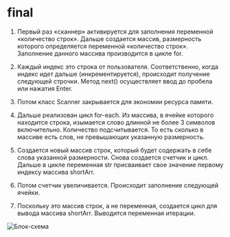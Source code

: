 # final
1.	Первый раз «сканнер» активируется для заполнения переменной «количество строк». Дальше создается массив, размерность которого определяется переменной «количество строк». Заполнение данного массива производится в цикле for.
2.	Каждый индекс это строка от пользователя. Соответственно, когда индекс идет дальше (инкрементируется), происходит получение следующей строчки. Метод next() осуществляет ввод до пробела или нажатия Enter.
3.	 Потом класс Scanner закрывается для экономии ресурса памяти.

4.	 Дальше реализован цикл for-each. Из массива, в ячейке которого находится строка, изымается слово длинной не более 3 символов включительно. Количество подсчитывается. То есть сколько в массиве есть слов, не превышающих указанную размерность.

5.	Создается новый массив строк, который будет содержать в себе слова указанной размерности. Снова создается счетчик и цикл. Дальше в цикле переменная str присваивает свое значение первому индексу массива shortArr.
6.	 Потом счетчик увеличивается. Происходит заполнение следующей ячейки. 

7.	Поскольку это массив строк, а не переменная, создается цикл для вывода массива shortArr. Выводится переменная итерации. 
 
![Блок-схема](https://github.com/RDot15/final/assets/129421229/434e0608-f643-4f44-99e4-eddc29a59bbc)
